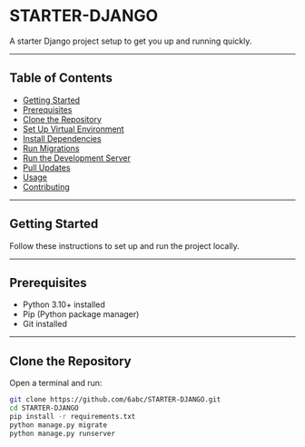 # STARTER-DJANGO

A starter Django project setup to get you up and running quickly.

---

## Table of Contents

- [Getting Started](#getting-started)
- [Prerequisites](#prerequisites)
- [Clone the Repository](#clone-the-repository)
- [Set Up Virtual Environment](#set-up-virtual-environment)
- [Install Dependencies](#install-dependencies)
- [Run Migrations](#run-migrations)
- [Run the Development Server](#run-the-development-server)
- [Pull Updates](#pull-updates)
- [Usage](#usage)
- [Contributing](#contributing)

---

## Getting Started

Follow these instructions to set up and run the project locally.

---

## Prerequisites

- Python 3.10+ installed
- Pip (Python package manager)
- Git installed

---

## Clone the Repository

Open a terminal and run:

```bash
git clone https://github.com/6abc/STARTER-DJANGO.git
cd STARTER-DJANGO
pip install -r requirements.txt
python manage.py migrate
python manage.py runserver
